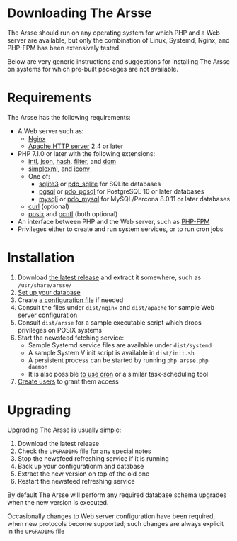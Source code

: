 # Downloading The Arsse

The Arsse should run on any operating system for which PHP and a Web server are available, but only the combination of Linux, Systemd, Nginx, and PHP-FPM has been extensively tested.

Below are very generic instructions and suggestions for installing The Arsse on systems for which pre-built packages are not available.

# Requirements

The Arsse has the following requirements:

- A Web server such as:
    - [Nginx](https://nginx.org)
    - [Apache HTTP server](https://httpd.apache.org) 2.4 or later
- PHP 7.1.0 or later with the following extensions:
    - [intl](https://php.net/manual/en/book.intl.php), [json](https://php.net/manual/en/book.json.php), [hash](https://php.net/manual/en/book.hash.php), [filter](https://php.net/manual/en/book.filter.php), and [dom](https://php.net/manual/en/book.dom.php)
    - [simplexml](https://php.net/manual/en/book.simplexml.php), and [iconv](https://php.net/manual/en/book.iconv.php)
    - One of:
        - [sqlite3](https://php.net/manual/en/book.sqlite3.php) or [pdo_sqlite](https://php.net/manual/en/ref.pdo-sqlite.php) for SQLite databases
        - [pgsql](https://php.net/manual/en/book.pgsql.php) or [pdo_pgsql](https://php.net/manual/en/ref.pdo-pgsql.php) for PostgreSQL 10 or later databases
        - [mysqli](https://php.net/manual/en/book.mysqli.php) or [pdo_mysql](https://php.net/manual/en/ref.pdo-mysql.php) for MySQL/Percona 8.0.11 or later databases
    - [curl](https://php.net/manual/en/book.curl.php) (optional)
    - [posix](https://php.net/manual/en/book.posix.php) and [pcntl](https://php.net/manual/en/book.pcntl.php) (both optional)
- An interface between PHP and the Web server, such as [PHP-FPM](https://php.net/manual/en/install.fpm.php)
- Privileges either to create and run system services, or to run cron jobs

# Installation

1. Download [the latest release](https://thearsse.com/releases/current) and extract it somewhere, such as `/usr/share/arsse/`
2. [Set up your database](/en/Getting_Started/Database_Setup)
3. Create [a configuration file](/en/Getting_Started/Configuration) if needed
4. Consult the files under `dist/nginx` and `dist/apache` for sample Web server configuration
5. Consult `dist/arsse` for a sample executable script which drops privileges on POSIX systems
6. Start the newsfeed fetching service:
    - Sample Systemd service files are available under `dist/systemd`
    - A sample System V init script is available in `dist/init.sh`
    - A persistent process can be started by running `php arsse.php daemon`
    - It is also possible [to use cron](/en/Using_The_Arsse/Other_Topics.html#page_Refreshing_newsfeeds_with_a_cron_job) or a similar task-scheduling tool
7. [Create users](/en/Using_The_Arsse/Managing_Users) to grant them access

# Upgrading

Upgrading The Arsse is usually simple:

1. Download the latest release
2. Check the `UPGRADING` file for any special notes
3. Stop the newsfeed refreshing service if it is running
4. Back up your configurationm and database
5. Extract the new version on top of the old one
6. Restart the newsfeed refreshing service

By default The Arsse will perform any required database schema upgrades when the new version is executed.

Occasionally changes to Web server configuration have been required, when new protocols become supported; such changes are always explicit in the `UPGRADING` file
